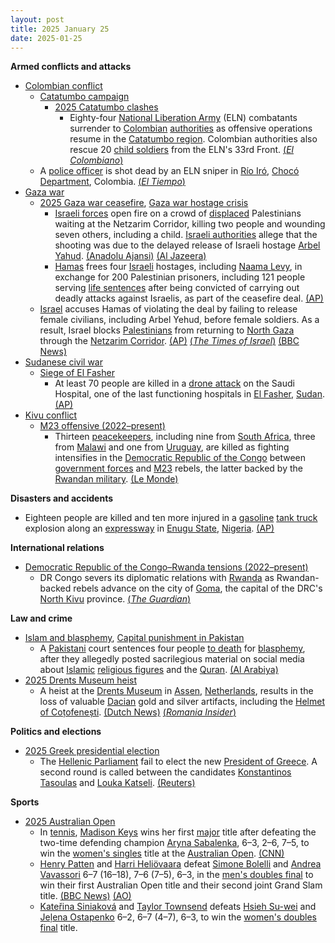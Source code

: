 ```yaml
---
layout: post
title: 2025 January 25
date: 2025-01-25
---
```



**Armed conflicts and attacks**

* [Colombian conflict](https://en.wikipedia.org/wiki/Colombian_conflict "Colombian conflict")
  + [Catatumbo campaign](https://en.wikipedia.org/wiki/Catatumbo_campaign "Catatumbo campaign")
    - [2025 Catatumbo clashes](https://en.wikipedia.org/wiki/2025_Catatumbo_clashes "2025 Catatumbo clashes")
      * Eighty-four [National Liberation Army](https://en.wikipedia.org/wiki/National_Liberation_Army_%28Colombia%29 "National Liberation Army (Colombia)") (ELN) combatants surrender to [Colombian](https://en.wikipedia.org/wiki/Colombia "Colombia") [authorities](https://en.wikipedia.org/wiki/Military_Forces_of_Colombia "Military Forces of Colombia") as offensive operations resume in the [Catatumbo region](https://en.wikipedia.org/wiki/Catatumbo_region "Catatumbo region"). Colombian authorities also rescue 20 [child soldiers](https://en.wikipedia.org/wiki/Child_soldiers "Child soldiers") from the ELN's 33rd Front. [(*El Colombiano*)](https://www.elcolombiano.com/colombia/primeros-resultados-operaciones-militares-en-el-catatumbo-GE26447188)
  + A [police officer](https://en.wikipedia.org/wiki/National_Police_of_Colombia "National Police of Colombia") is shot dead by an ELN sniper in [Río Iró](https://en.wikipedia.org/wiki/R%C3%ADo_Ir%C3%B3 "Río Iró"), [Chocó Department](https://en.wikipedia.org/wiki/Choc%C3%B3_Department "Chocó Department"), Colombia. [(*El Tiempo*)](https://www.eltiempo.com/colombia/otras-ciudades/choco-muere-patrullero-de-la-policia-que-resulto-herido-durante-ataque-armado-del-eln-en-rio-iro-3420870)
* [Gaza war](https://en.wikipedia.org/wiki/Gaza_war "Gaza war")
  + [2025 Gaza war ceasefire](https://en.wikipedia.org/wiki/2025_Gaza_war_ceasefire "2025 Gaza war ceasefire"), [Gaza war hostage crisis](https://en.wikipedia.org/wiki/Gaza_war_hostage_crisis "Gaza war hostage crisis")
    - [Israeli forces](https://en.wikipedia.org/wiki/Israeli_Defense_Forces "Israeli Defense Forces") open fire on a crowd of [displaced](https://en.wikipedia.org/wiki/Forced_displacement "Forced displacement") Palestinians waiting at the Netzarim Corridor, killing two people and wounding seven others, including a child. [Israeli authorities](https://en.wikipedia.org/wiki/Government_of_Israel "Government of Israel") allege that the shooting was due to the delayed release of Israeli hostage [Arbel Yahud](https://en.wikipedia.org/wiki/2025_Israel%E2%80%93Hamas_ceasefire#By_Hamas "2025 Israel–Hamas ceasefire"). [(Anadolu Ajansi)](https://www.aa.com.tr/en/middle-east/2-killed-7-injured-by-israeli-army-fire-in-gaza-in-violation-of-ceasefire/3462678) [(Al Jazeera)](https://www.aljazeera.com/program/newsfeed/2025/1/25/israeli-forces-fire-on-crowds-near-gazas-netzarim-corridor)
    - [Hamas](https://en.wikipedia.org/wiki/Hamas "Hamas") frees four [Israeli](https://en.wikipedia.org/wiki/Israelis "Israelis") hostages, including [Naama Levy](https://en.wikipedia.org/wiki/Kidnapping_of_Naama_Levy "Kidnapping of Naama Levy"), in exchange for 200 Palestinian prisoners, including 121 people serving [life sentences](https://en.wikipedia.org/wiki/Life_sentence "Life sentence") after being convicted of carrying out deadly attacks against Israelis, as part of the ceasefire deal. [(AP)](https://apnews.com/article/israel-palestinians-hamas-war-news-ceasefire-hostages-01-25-2025-150674e17bd8b22f2c2c3aa4991cf061)
  + [Israel](https://en.wikipedia.org/wiki/Israel "Israel") accuses Hamas of violating the deal by failing to release female civilians, including Arbel Yehud, before female soldiers. As a result, Israel blocks [Palestinians](https://en.wikipedia.org/wiki/Palestinians "Palestinians") from returning to [North Gaza](https://en.wikipedia.org/wiki/North_Gaza_Governorate "North Gaza Governorate") through the [Netzarim Corridor](https://en.wikipedia.org/wiki/Netzarim_Corridor "Netzarim Corridor"). [(AP)](https://apnews.com/article/israel-palestinians-hamas-war-news-ceasefire-hostages-01-26-2025-d0f9d113ceec2dababe462967ee8d398) [(*The Times of Israel*)](https://www.timesofisrael.com/liveblog_entry/israel-wont-let-palestinians-return-to-north-gaza-until-hamas-releases-female-civilian-hostage-arbel-yehud-pms-office-says/) [(BBC News)](https://www.bbc.com/news/articles/c9qjy4lzqn3o)
* [Sudanese civil war](https://en.wikipedia.org/wiki/Sudanese_civil_war_%282023%E2%80%93present%29 "Sudanese civil war (2023–present)")
  + [Siege of El Fasher](https://en.wikipedia.org/wiki/Siege_of_El_Fasher "Siege of El Fasher")
    - At least 70 people are killed in a [drone attack](https://en.wikipedia.org/wiki/Drone_warfare "Drone warfare") on the Saudi Hospital, one of the last functioning hospitals in [El Fasher](https://en.wikipedia.org/wiki/El_Fasher "El Fasher"), [Sudan](https://en.wikipedia.org/wiki/Sudan "Sudan"). [(AP)](https://apnews.com/article/sudan-war-hospital-attack-fasher-53f41de57ca442ed5dd3a8a1312f4052)
* [Kivu conflict](https://en.wikipedia.org/wiki/Kivu_conflict "Kivu conflict")
  + [M23 offensive (2022–present)](https://en.wikipedia.org/wiki/M23_offensive_%282022%E2%80%93present%29 "M23 offensive (2022–present)")
    - Thirteen [peacekeepers](https://en.wikipedia.org/wiki/Peacekeeping "Peacekeeping"), including nine from [South Africa](https://en.wikipedia.org/wiki/South_Africa "South Africa"), three from [Malawi](https://en.wikipedia.org/wiki/Malawi "Malawi") and one from [Uruguay](https://en.wikipedia.org/wiki/Uruguay "Uruguay"), are killed as fighting intensifies in the [Democratic Republic of the Congo](https://en.wikipedia.org/wiki/Democratic_Republic_of_the_Congo "Democratic Republic of the Congo") between [government forces](https://en.wikipedia.org/wiki/Armed_Forces_of_the_Democratic_Republic_of_the_Congo "Armed Forces of the Democratic Republic of the Congo") and [M23](https://en.wikipedia.org/wiki/March_23_Movement "March 23 Movement") rebels, the latter backed by the [Rwandan military](https://en.wikipedia.org/wiki/Rwanda_Defence_Force "Rwanda Defence Force"). [(Le Monde)](https://www.lemonde.fr/en/le-monde-africa/article/2025/01/25/13-peacekeepers-killed-as-fighting-rages-in-eastern-drc_6737423_124.html)

**Disasters and accidents**

* Eighteen people are killed and ten more injured in a [gasoline](https://en.wikipedia.org/wiki/Gasoline "Gasoline") [tank truck](https://en.wikipedia.org/wiki/Tank_truck "Tank truck") explosion along an [expressway](https://en.wikipedia.org/wiki/Controlled-access_highway "Controlled-access highway") in [Enugu State](https://en.wikipedia.org/wiki/Enugu_State "Enugu State"), [Nigeria](https://en.wikipedia.org/wiki/Nigeria "Nigeria"). [(AP)](https://apnews.com/article/nigeria-tanker-explosion-gasoline-f2b546036ef8a0b4b1360333aed972f3)

**International relations**

* [Democratic Republic of the Congo–Rwanda tensions (2022–present)](https://en.wikipedia.org/wiki/Democratic_Republic_of_the_Congo%E2%80%93Rwanda_tensions_%282022%E2%80%93present%29 "Democratic Republic of the Congo–Rwanda tensions (2022–present)")
  + DR Congo severs its diplomatic relations with [Rwanda](https://en.wikipedia.org/wiki/Rwanda "Rwanda") as Rwandan-backed rebels advance on the city of [Goma](https://en.wikipedia.org/wiki/Goma "Goma"), the capital of the DRC's [North Kivu](https://en.wikipedia.org/wiki/North_Kivu "North Kivu") province. [(*The Guardian*)](https://www.theguardian.com/global-development/2025/jan/25/rwandan-army-ready-to-invade-drc-and-help-rebels-seize-city)

**Law and crime**

* [Islam and blasphemy](https://en.wikipedia.org/wiki/Islam_and_blasphemy "Islam and blasphemy"), [Capital punishment in Pakistan](https://en.wikipedia.org/wiki/Capital_punishment_in_Pakistan "Capital punishment in Pakistan")
  + A [Pakistani](https://en.wikipedia.org/wiki/Pakistan "Pakistan") court sentences four people [to death](https://en.wikipedia.org/wiki/Death_sentence "Death sentence") for [blasphemy](https://en.wikipedia.org/wiki/Blasphemy "Blasphemy"), after they allegedly posted sacrilegious material on social media about [Islamic](https://en.wikipedia.org/wiki/Islam "Islam") [religious figures](https://en.wikipedia.org/wiki/Islamic_religious_leaders "Islamic religious leaders") and the [Quran](https://en.wikipedia.org/wiki/Quran "Quran"). [(Al Arabiya)](https://english.alarabiya.net/News/world/2025/01/25/pakistan-court-sentences-4-people-to-death-for-blasphemy)
* [2025 Drents Museum heist](https://en.wikipedia.org/wiki/2025_Drents_Museum_heist "2025 Drents Museum heist")
  + A heist at the [Drents Museum](https://en.wikipedia.org/wiki/Drents_Museum "Drents Museum") in [Assen](https://en.wikipedia.org/wiki/Assen "Assen"), [Netherlands](https://en.wikipedia.org/wiki/Netherlands "Netherlands"), results in the loss of valuable [Dacian](https://en.wikipedia.org/wiki/Dacians "Dacians") gold and silver artifacts, including the [Helmet of Coțofenești](https://en.wikipedia.org/wiki/Helmet_of_Co%C8%9Bofene%C8%99ti "Helmet of Coțofenești"). [(Dutch News)](https://www.dutchnews.nl/2025/01/interpol-drafted-in-to-help-in-dacia-gold-heist-investigation/) [(*Romania Insider*)](https://www.romania-insider.com/romanian-dacian-treasure-robbery-dutch-museum-january-2025)

**Politics and elections**

* [2025 Greek presidential election](https://en.wikipedia.org/wiki/2025_Greek_presidential_election "2025 Greek presidential election")
  + The [Hellenic Parliament](https://en.wikipedia.org/wiki/Hellenic_Parliament "Hellenic Parliament") fail to elect the new [President of Greece](https://en.wikipedia.org/wiki/President_of_Greece "President of Greece"). A second round is called between the candidates [Konstantinos Tasoulas](https://en.wikipedia.org/wiki/Konstantinos_Tasoulas "Konstantinos Tasoulas") and [Louka Katseli](https://en.wikipedia.org/wiki/Louka_Katseli "Louka Katseli"). [(Reuters)](https://www.reuters.com/world/europe/greek-lawmakers-fail-elect-new-president-first-round-voting-2025-01-25/)

**Sports**

* [2025 Australian Open](https://en.wikipedia.org/wiki/2025_Australian_Open "2025 Australian Open")
  + In [tennis](https://en.wikipedia.org/wiki/Tennis "Tennis"), [Madison Keys](https://en.wikipedia.org/wiki/Madison_Keys "Madison Keys") wins her first [major](https://en.wikipedia.org/wiki/Grand_Slam_%28tennis%29 "Grand Slam (tennis)") title after defeating the two-time defending champion [Aryna Sabalenka](https://en.wikipedia.org/wiki/Aryna_Sabalenka "Aryna Sabalenka"), 6–3, 2–6, 7–5, to win the [women's singles](https://en.wikipedia.org/wiki/2025_Australian_Open_%E2%80%93_Women%27s_singles "2025 Australian Open – Women's singles") title at the [Australian Open](https://en.wikipedia.org/wiki/Australian_Open "Australian Open"). [(CNN)](https://edition.cnn.com/2025/01/25/sport/australian-open-womens-final-sabalenka-keys-spt-intl/index.html)
  + [Henry Patten](https://en.wikipedia.org/wiki/Henry_Patten "Henry Patten") and [Harri Heliövaara](https://en.wikipedia.org/wiki/Harri_Heli%C3%B6vaara "Harri Heliövaara") defeat [Simone Bolelli](https://en.wikipedia.org/wiki/Simone_Bolelli "Simone Bolelli") and [Andrea Vavassori](https://en.wikipedia.org/wiki/Andrea_Vavassori "Andrea Vavassori") 6–7 (16–18), 7–6 (7–5), 6–3, in the [men's doubles final](https://en.wikipedia.org/wiki/2025_Australian_Open_%E2%80%93_Men%27s_doubles "2025 Australian Open – Men's doubles") to win their first Australian Open title and their second joint Grand Slam title. [(BBC News)](https://www.bbc.com/sport/tennis/articles/c9vmdkzd9k2o) [(AO)](https://ausopen.com/articles/news/mens-doubles-heliovaarapatten-win-dramatic-decider)
  + [Kateřina Siniaková](https://en.wikipedia.org/wiki/Kate%C5%99ina_Siniakov%C3%A1 "Kateřina Siniaková") and [Taylor Townsend](https://en.wikipedia.org/wiki/Taylor_Townsend "Taylor Townsend") defeats [Hsieh Su-wei](https://en.wikipedia.org/wiki/Hsieh_Su-wei "Hsieh Su-wei") and [Jeļena Ostapenko](https://en.wikipedia.org/wiki/Je%C4%BCena_Ostapenko "Jeļena Ostapenko") 6–2, 6–7 (4–7), 6–3, to win the [women's doubles final](https://en.wikipedia.org/wiki/2025_Australian_Open_%E2%80%93_Women%27s_doubles "2025 Australian Open – Women's doubles") title.
